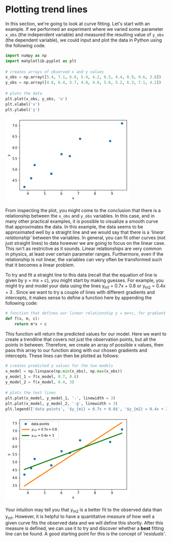 # Plotting trend lines

In this section, we're going to look at curve fitting. Let's start with an example. If we performed an experiment where we varied some parameter `x_obs` (the independent variable) and measured the resulting value of `y_obs` (the dependent variable), we could input and plot the data in Python using the following code.

``` python
import numpy as np
import matplotlib.pyplot as plt

# creates arrays of observed x and y values
x_obs = np.array([5.4, 7.1, 6.0, 5.4, 4.2, 6.5, 4.4, 8.9, 9.6, 3.8])
y_obs = np.array([4.8, 6.4, 5.7, 4.8, 4.6, 5.6, 5.2, 6.3, 7.1, 4.2])

# plots the data
plt.plot(x_obs, y_obs, 'o')
plt.xlabel('x')
plt.ylabel('y')
```
![Measured data points](images/data-points.png)

From inspecting the plot, you might come to the conclusion that there is a relationship between the `x_obs` and `y_obs` variables. In this case, and in many other practical examples, it is possible to visualize a smooth curve that approximates the data. In this example, the data seems to be approximated well by a straight line and we would say that there is a *'linear relationship'* between the variables. In general, you can fit other curves (not just straight lines) to data however we are going to focus on the linear case. This isn't as restrictive as it sounds. Linear relationships are very common in physics, at least over certain parameter ranges. Furthermore, even if the relationship is not linear, the variables can very often be transformed such that it becomes a linear problem.

To try and fit a straight line to this data (recall that the equation of line is given by y = mx + c), you might start by making guesses. For example, you might try and model your data using the lines y<sub>m1</sub> = 0.7x + 0.8 or y<sub>m2</sub> = 0.4x + 3 . Since we want to try a couple of lines with different gradients and intercepts, it makes sense to define a function here by appending the following code:

``` python
# function that defines our linear relationship y = mx+c, for gradient m and intercept c
def f(x, m, c):
    return m*x + c
```

This function will return the predicted values for our model. Here we want to create a trendline that covers not just the observation points, but all the points in between. Therefore, we create an array of possible x values, then pass this array to our function along with our chosen gradients and intercepts.  These lines can then be plotted as follows:

``` python
# creates predicted y values for the two models
x_model = np.linspace(np.min(x_obs), np.max(x_obs))
y_model_1 = f(x_model, 0.7, 0.8)
y_model_2 = f(x_model, 0.4, 3)

# plots the test lines
plt.plot(x_model, y_model_1, '-', linewidth = 3)
plt.plot(x_model, y_model_2, '-g', linewidth = 3)
plt.legend(['data points', '$y_{m1} = 0.7x + 0.8$', '$y_{m2} = 0.4x + 3$'])
``` 
![Measured data points with trendlines](images/data-points-with-trendline.png)

Your intuition may tell you that y<sub>m2</sub> is a better fit to the observed data than y<sub>m1</sub>. However, it is helpful to have a quantitative measure of how well a given curve fits the observed data and we will define this shortly. After this measure is defined, we can use it to try and discover whether a **best** fitting line can be found. A good starting point for this is the concept of *'residuals'*.
